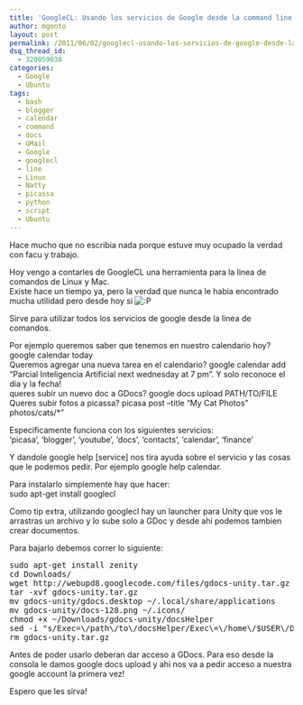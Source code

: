 ```yaml
---
title: 'GoogleCL: Usando los servicios de Google desde la command line'
author: mgonto
layout: post
permalink: /2011/06/02/googlecl-usando-los-servicios-de-google-desde-la-command-line/
dsq_thread_id:
  - 320059038
categories:
  - Google
  - Ubuntu
tags:
  - bash
  - blogger
  - calendar
  - command
  - docs
  - GMail
  - Google
  - googlecl
  - line
  - Linux
  - Natty
  - picassa
  - python
  - script
  - Ubuntu
---
```

Hace mucho que no escribia nada porque estuve muy ocupado la verdad con facu y trabajo.

Hoy vengo a contarles de GoogleCL una herramienta para la linea de comandos de Linux y Mac.  
Existe hace un tiempo ya, pero la verdad que nunca le habia encontrado mucha utilidad pero desde hoy si <img src="http://gon.to/wp-includes/images/smilies/icon_razz.gif" alt=":P" class="wp-smiley" /> 

Sirve para utilizar todos los servicios de google desde la linea de comandos.

Por ejemplo queremos saber que tenemos en nuestro calendario hoy? google calendar today  
Queremos agregar una nueva tarea en el calendario? google calendar add &#8220;Parcial Inteligencia Artificial next wednesday at 7 pm&#8221;. Y solo reconoce el dia y la fecha!  
queres subir un nuevo doc a GDocs? google docs upload PATH/TO/FILE  
Queres subir fotos a picassa? picasa post &#8211;title &#8220;My Cat Photos&#8221; photos/cats/*&#8221;

Especificamente funciona con los siguientes servicios:  
&#8216;picasa&#8217;, &#8216;blogger&#8217;, &#8216;youtube&#8217;, &#8216;docs&#8217;, &#8216;contacts&#8217;, &#8216;calendar&#8217;, &#8216;finance&#8217;

Y dandole google help [service] nos tira ayuda sobre el servicio y las cosas que le podemos pedir. Por ejemplo google help calendar.

Para instalarlo simplemente hay que hacer:  
sudo apt-get install googlecl

Como tip extra, utilizando googlecl hay un launcher para Unity que vos le arrastras un archivo y lo sube solo a GDoc y desde ahi podemos tambien crear documentos.

Para bajarlo debemos correr lo siguiente:

<pre lang="bash">sudo apt-get install zenity
cd Downloads/
wget http://webupd8.googlecode.com/files/gdocs-unity.tar.gz
tar -xvf gdocs-unity.tar.gz
mv gdocs-unity/gdocs.desktop ~/.local/share/applications
mv gdocs-unity/docs-128.png ~/.icons/
chmod +x ~/Downloads/gdocs-unity/docsHelper
sed -i "s/Exec=\/path\/to\/docsHelper/Exec\=\/home\/$USER\/Downloads\/gdocs-unity\/docsHelper/" ~/.local/share/applications/gdocs.desktop
rm gdocs-unity.tar.gz
</pre>

Antes de poder usarlo deberan dar acceso a GDocs. Para eso desde la consola le damos google docs upload y ahi nos va a pedir acceso a nuestra google account la primera vez!

Espero que les sirva!